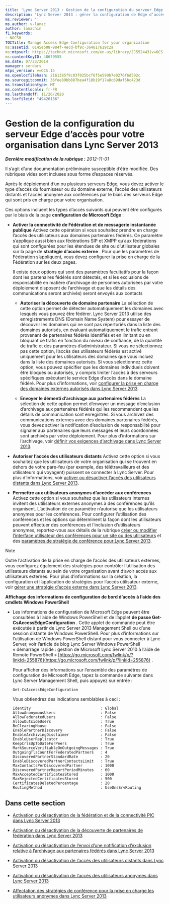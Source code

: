 ```yaml
---
title: 'Lync Server 2013 : Gestion de la configuration du serveur Edge d’accès pour votre organisation'
description: 'Lync Server 2013 : gérer la configuration de Edge d’accès pour votre organisation.'
ms.reviewer: ''
ms.author: v-lanac
author: lanachin
f1.keywords:
- NOCSH
TOCTitle: Manage Access Edge Configuration for your organization
ms:assetid: 0145eb08-984f-4ecd-bf9c-364817619c2a
ms:mtpsurl: https://technet.microsoft.com/en-us/library/JJ552443(v=OCS.15)
ms:contentKeyID: 48679555
ms.date: 07/23/2014
manager: serdars
mtps_version: v=OCS.15
ms.openlocfilehash: 2161385f9c03f025bcf6f5e599b7e0276f6d592c
ms.sourcegitcommit: 36fee89bb887bea4f18b19f17a8c69daf5bc423d
ms.translationtype: MT
ms.contentlocale: fr-FR
ms.lasthandoff: 11/26/2020
ms.locfileid: "49426136"
---
```

# <a name="manage-access-edge-configuration-for-your-organization-in-lync-server-2013"></a>Gestion de la configuration du serveur Edge d’accès pour votre organisation dans Lync Server 2013

<div data-xmlns="http://www.w3.org/1999/xhtml">

<div class="topic" data-xmlns="http://www.w3.org/1999/xhtml" data-msxsl="urn:schemas-microsoft-com:xslt" data-cs="https://msdn.microsoft.com/">

<div data-asp="https://msdn2.microsoft.com/asp">



</div>

<div id="mainSection">

<div id="mainBody">

<span> </span>

_**Dernière modification de la rubrique :** 2012-11-01_

Il s’agit d’une documentation préliminaire susceptible d’être modifiée. Des rubriques vides sont incluses sous forme d’espaces réservés.

Après le déploiement d’un ou plusieurs serveurs Edge, vous devez activer le type d’accès du fournisseur ou du domaine externe, l’accès des utilisateurs distants et l’accès anonyme aux conférences par le biais des serveurs Edge qui sont pris en charge pour votre organisation.

Ces options incluent les types d’accès suivants qui peuvent être configurés par le biais de la page **configuration de Microsoft Edge** :

  - **Activer la connectivité de Fédération et de messagerie instantanée publique**   Activez cette opération si vous souhaitez prendre en charge l’accès des utilisateurs aux domaines partenaires fédérés. Ce paramètre s’applique aussi bien aux fédérations SIP et XMPP qu’aux fédérations qui sont configurées pour les étendues de site ou d’utilisateur globales sur la page de **stratégie d’accès externe** . Pour que les paramètres de Fédération s’appliquent, vous devez configurer la prise en charge de la Fédération sur les deux pages.
    
    Il existe deux options qui sont des paramètres facultatifs pour la façon dont les partenaires fédérés sont détectés, et si les exclusions de responsabilité en matière d’archivage de personnes autorisées par votre déploiement disposent de l’archivage et que les détails des communications seront archivés) seront envoyés aux contacts
    
      - **Autoriser la découverte de domaine partenaire**   La sélection de cette option permet de détecter automatiquement les domaines avec lesquels vous pouvez être fédérer. Lync Server 2013 utilise des enregistrements DNS (Domain Name System) pour essayer de découvrir les domaines qui ne sont pas répertoriés dans la liste des domaines autorisés, en évaluant automatiquement le trafic entrant provenant de partenaires fédérés identifiés et en limitant ou en bloquant ce trafic en fonction du niveau de confiance, de la quantité de trafic et des paramètres d’administrateur. Si vous ne sélectionnez pas cette option, l’accès des utilisateurs fédérés est activé uniquement pour les utilisateurs des domaines que vous incluez dans la liste des domaines autorisés. Si vous sélectionnez cette option, vous pouvez spécifier que les domaines individuels doivent être bloqués ou autorisés, y compris limiter l’accès à des serveurs spécifiques exécutant le service Edge d’accès dans le domaine fédéré. Pour plus d’informations, voir [configurer la prise en charge des domaines externes autorisés dans Lync Server 2013](lync-server-2013-configure-support-for-allowed-external-domains.md).
    
      - **Envoyer le démenti d’archivage aux partenaires fédérés**   La sélection de cette option permet d’envoyer un message d’exclusion d’archivage aux partenaires fédérés qui les recommandent que les détails de communication sont enregistrés. Si vous archivez des communications externes avec des domaines partenaires fédérés, vous devez activer la notification d’exclusion de responsabilité pour signaler aux partenaires que leurs messages et leurs coordonnées sont archivés par votre déploiement. Pour plus d’informations sur l’archivage, voir [définir vos exigences d’archivage dans Lync Server 2013](lync-server-2013-defining-your-requirements-for-archiving.md).

  - **Autoriser l’accès des utilisateurs distants**   Activez cette option si vous souhaitez que les utilisateurs de votre organisation qui se trouvent en dehors de votre pare-feu (par exemple, des télétravailleurs et des utilisateurs qui voyagent) puissent se connecter à Lync Server. Pour plus d’informations, voir [activer ou désactiver l’accès des utilisateurs distants dans Lync Server 2013](lync-server-2013-enable-or-disable-remote-user-access.md).

  - **Permettre aux utilisateurs anonymes d’accéder aux conférences**   Activez cette option si vous souhaitez que les utilisateurs internes invitent des utilisateurs externes anonymes à des conférences qu’ils organisent. L’activation de ce paramètre n’autorise que les utilisateurs anonymes pour les conférences. Pour configurer l’utilisation des conférences et les options qui déterminent la façon dont les utilisateurs peuvent effectuer des conférences et l’inclusion d’utilisateurs anonymes, reportez-vous aux détails de la rubrique [créer ou modifier l’interface utilisateur des conférences pour un site ou des utilisateurs](https://technet.microsoft.com/library/gg429715\(v=ocs.15\)) et des [paramètres de stratégie de conférence pour Lync Server 2013](lync-server-2013-conferencing-policy-settings-reference.md).

<div>


> [!NOTE]  
> Outre l’activation de la prise en charge de l’accès des utilisateurs externes, vous configurez également des stratégies pour contrôler l’utilisation des utilisateurs distants au sein de votre organisation avant d’avoir accès aux utilisateurs externes. Pour plus d’informations sur la création, la configuration et l’application de stratégies pour l’accès utilisateur externe, voir <A href="lync-server-2013-manage-external-access-policy-for-your-organization.md">gérer une stratégie d’accès externe dans Lync Server 2013</A>.



</div>

**Affichage des informations de configuration de bord d’accès à l’aide des cmdlets Windows PowerShell**

  - Les informations de configuration de Microsoft Edge peuvent être consultées à l’aide de Windows PowerShell et de l’applet **de passe Get-CsAccessEdgeConfiguration** . Cette applet de commande peut être exécutée à partir de Lync Server 2013 Management Shell ou d’une session distante de Windows PowerShell. Pour plus d’informations sur l’utilisation de Windows PowerShell distant pour vous connecter à Lync Server, voir l’article de blog Lync Server Windows PowerShell « démarrage rapide : gestion de Microsoft Lync Server 2010 à l’aide de Remote PowerShell » [https://go.microsoft.com/fwlink/p/?linkId=255876](https://go.microsoft.com/fwlink/p/?linkid=255876) .
    
    Pour afficher des informations sur l’ensemble des paramètres de configuration de Microsoft Edge, tapez la commande suivante dans Lync Server Management Shell, puis appuyez sur entrée :
    
        Get-CsAccessEdgeConfiguration
    
    Vous obtiendrez des indications semblables à ceci :
    
        Identity                               : Global
        AllowAnonymousUsers                    : False
        AllowFederatedUsers                    : False
        AllowOutsideUsers                      : True
        BeClearingHouse                        : False
        EnablePartnerDiscovery                 : False
        EnableArchivingDisclaimer              : False
        EnableUserReplicator                   : True
        KeepCrlsUpToDateForPeers               : True
        MarkSourceVerifiableOnOutgoingMessages : True
        OutgoingTlsCountForFederatedPartners   : 4
        DiscoveredPartnerStandardRate          : 20
        EnableDiscoveredPartnerContactsLimit   : True
        MaxContactsPerDiscoveredPartner        : 1000
        DiscoveredPartnerReportPeriodMinutes   : 60
        MaxAcceptedCertificatesStored          : 1000
        MaxRejectedCertificatesStored          : 500
        CertificatesDeletedPercentage          : 20
        RoutingMethod                          : UseDnsSrvRouting

<div>

## <a name="in-this-section"></a>Dans cette section

  - [Activation ou désactivation de la fédération et de la connectivité PIC dans Lync Server 2013](lync-server-2013-enable-or-disable-federation-and-public-im-connectivity.md)

  - [Activation ou désactivation de la découverte de partenaires de fédération dans Lync Server 2013](lync-server-2013-enable-or-disable-discovery-of-federation-partners.md)

  - [Activation ou désactivation de l’envoi d’une notification d’exclusion relative à l’archivage aux partenaires fédérés dans Lync Server 2013](lync-server-2013-enable-or-disable-sending-an-archiving-disclaimer-to-federated-partners.md)

  - [Activation ou désactivation de l’accès des utilisateurs distants dans Lync Server 2013](lync-server-2013-enable-or-disable-remote-user-access.md)

  - [Activation ou désactivation de l’accès des utilisateurs anonymes dans Lync Server 2013](lync-server-2013-enable-or-disable-anonymous-user-access.md)

  - [Affectation des stratégies de conférence pour la prise en charge les utilisateurs anonymes dans Lync Server 2013](lync-server-2013-assign-conferencing-policies-to-support-anonymous-users.md)

</div>

</div>

<span> </span>

</div>

</div>

</div>

